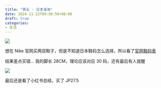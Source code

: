 ```yaml
---
title: "黑五 · 日本海淘"
date: 2024-11-22T09:50:50+08:00
draft: true
categories: 
- 生活
---
```


![](/images/AIR+JORDAN+1+MID+SE.jpeg)

想在 Nike 官网买两双鞋子，但是不知道日本鞋码怎么选择，所以看了[官网鞋码表](https://www.nike.com/jp/en/size-fit/mens-footwear)

结果差点买错... 我的脚长 28CM，理论应该对应 30 码，还有最后有人提醒

![](/images/NikeJP-官网鞋码表.png)

最后还是看了小红书总结，买了 JP27.5

